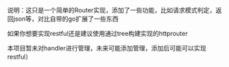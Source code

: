 说明：这只是一个简单的Router实现，添加了一些功能，比如请求模式判定，返回json等，对比自带的go扩展了一些东西

如果你想要实现restful还是建议使用通过tree构建实现的httprouter

本项目暂未对handler进行管理，未来可能添加管理，添加后可能可以实现restful）

